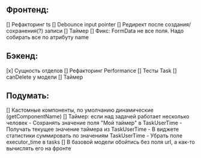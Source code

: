 Фронтенд:
---------
[] Рефакторинг ts
[] Debounce input pointer
[] Редирект после создания/сохранения(?) записи
[] Таймер 
[] Фикс: FormData не все поля. Надо собирать все по атрибуту name

Бэкенд:
---------
[x] Сущность отделов
[] Рефакторинг Performance
[] Тесты Task
[] canDelete у модели
[] Таймер

Подумать:
---------
[] Кастомные компоненты, по умолчанию динамические (getComponentName)
[] Таймер: если над задачей работает несколько человек
    - Сохранять значение поля "Мой таймер" в TaskUserTime
    - Получать текущее значение таймера из TaskUserTime
    - В виджете статистики суммировать по значениям TaskUserTime
    - Убрать поле executor_time в tasks
[] В базовой модели обойтись без поля url, а как-то вычислять его на фронте